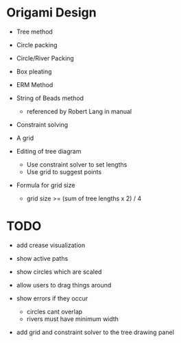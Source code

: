 # Origami Design

- Tree method
- Circle packing
- Circle/River Packing

- Box pleating

- ERM Method

- String of Beads method
  - referenced by Robert Lang in manual

- Constraint solving
- A grid

- Editing of tree diagram
  - Use constraint solver to set lengths
  - Use grid to suggest points

- Formula for grid size
  - grid size >= (sum of tree lengths x 2) / 4

# TODO

- add crease visualization
- show active paths
- show circles which are scaled
- allow users to drag things around
- show errors if they occur
  - circles cant overlap
  - rivers must have minimum width

- add grid and constraint solver to the tree drawing panel